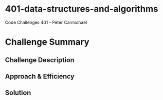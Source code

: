 # 401-data-structures-and-algorithms
Code Challenges 401 - Peter Carmichael

# Challenge Summary
<!-- Take in an array, find a value, return the index or -1 if its not there -->

## Challenge Description
<!-- Write a function called BinarySearch which takes in 2 parameters: a sorted array and the search key. Without utilizing any of the built-in methods available to your language, return the index of the array’s element that is equal to the search key, or -1 if the element does not exist. -->

## Approach & Efficiency
<!-- What approach did you take? Why? What is the Big O space/time for this approach? -->

## Solution
<!-- Check assets folder -->

